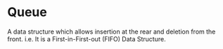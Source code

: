 Queue
====
A data structure which allows insertion at the rear and deletion from the front. i.e. It is a First-in-First-out (FIFO) Data Structure.
